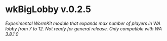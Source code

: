 # wkBigLobby v.0.2.5
_Experimental WormKit module that expands max number of players in WA lobby from 7 to 12. Not ready for general release. Only compatible with WA 3.8.1.0_
